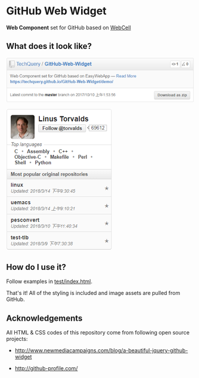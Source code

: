 # GitHub Web Widget

**Web Component** set for GitHub based on [WebCell](https://web-cell.dev/)



## What does it look like?

[![Repository ScreenShot](test/Repository.png?raw=true "EWA Repository Widget Screenshot")](https://tech-query.me/GitHub-Web-Widget/)

[![Profile ScreenShot](test/Profile.png?raw=true "EWA Profile Widget Screenshot")](https://tech-query.me/GitHub-Web-Widget/)



## How do I use it?

Follow examples in [test/index.html](test/index.html).

That's it! All of the styling is included and image assets are pulled from GitHub.



## Acknowledgements

All HTML & CSS codes of this repository come from following open source projects:

 - http://www.newmediacampaigns.com/blog/a-beautiful-jquery-github-widget

 - http://github-profile.com/

